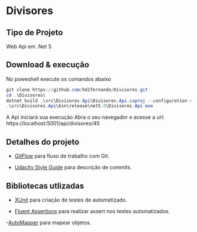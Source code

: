 # Divisores

## Tipo de Projeto
Web Api em .Net 5

## Download & execução

No poweshell execute os comandos abaixo
```powershell
git clone https://github.com/hd1fernando/Divisores.git
cd .\Divisores\
dotnet build .\src\Divisores.Api\Divisores.Api.csproj --configuration release
.\src\Divisores.Api\bin\release\net5.0\Divisores.Api.exe
```
A Api iniciará sua execução
Abra o seu navegador e acesse a url:
https://localhost:5001/api/divisores/45

## Detalhes do projeto
* [GitFlow](https://www.atlassian.com/br/git/tutorials/comparing-workflows/gitflow-workflow) para fluxo de trabalho com Git.

* [Udacity Style Guide](https://udacity.github.io/git-styleguide/) para descrição de commits.

## Bibliotecas utlizadas
- [XUnit](https://xunit.net/) para criação de testes de automatizado.

- [Fluent Assertions](https://fluentassertions.com/) para realizar assert nos testes automatizados.

-[AutoMapper](https://automapper.org/) para mapear objetos.
